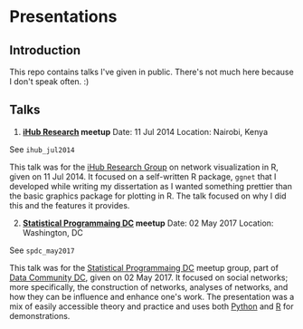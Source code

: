 # Presentations
## Introduction
This repo contains talks I've given in public. There's not much here because I don't speak often. :)

## Talks
1. **[iHub Research](https://ihub.co.ke/research) meetup**
Date: 11 Jul 2014
Location: Nairobi, Kenya

See `ihub_jul2014`

This talk was for the [iHub Research Group](https://ihub.co.ke/research) on network visualization in R, given on 11 Jul 2014. It focused on a self-written R package, `ggnet` that I developed while writing my dissertation as I wanted something prettier than the basic graphics package for plotting in R. The talk focused on why I did this and the features it provides.

2. **[Statistical Programmaing DC](https://www.meetup.com/stats-prog-dc/) meetup**
Date: 02 May 2017
Location: Washington, DC

See `spdc_may2017`

This talk was for the [Statistical Programmaing DC](https://www.meetup.com/stats-prog-dc/) meetup group, part of [Data Community DC](http://www.datacommunitydc.org/), given on 02 May 2017. It focused on social networks; more specifically, the construction of networks, analyses of networks, and how they can be influence and enhance one's work. The presentation was a mix of easily accessible theory and practice and uses both [Python](https://www.python.org/) and [R](https://cran.r-project.org/) for demonstrations.
